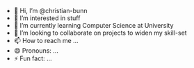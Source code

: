 - 👋 Hi, I’m @christian-bunn
- 👀 I’m interested in stuff
- 🌱 I’m currently learning Computer Science at University
- 💞️ I’m looking to collaborate on projects to widen my skill-set
- 📫 How to reach me ...
- 😄 Pronouns: ...
- ⚡ Fun fact: ...

<!---
christian-bunn/christian-bunn is a ✨ special ✨ repository because its `README.md` (this file) appears on your GitHub profile.
You can click the Preview link to take a look at your changes.
--->
